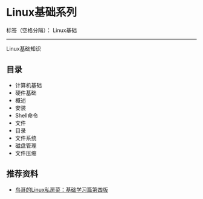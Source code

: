 # Linux基础系列

标签（空格分隔）： Linux基础

---

Linux基础知识

## 目录

* 计算机基础
* 硬件基础
* 概述
* 安装
* Shell命令
* 文件
* 目录
* 文件系统
* 磁盘管理
* 文件压缩

## 推荐资料

* [鸟哥的Linux私房菜：基础学习篇第四版](https://wizardforcel.gitbooks.io/vbird-linux-basic-4e/content/index.html)
